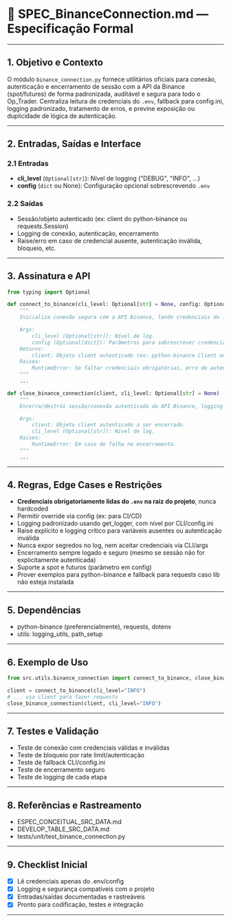 # 📄 SPEC\_BinanceConnection.md — Especificação Formal

---

## 1. Objetivo e Contexto

O módulo `binance_connection.py` fornece utilitários oficiais para conexão, autenticação e encerramento de sessão com a API da Binance (spot/futures) de forma padronizada, auditável e segura para todo o Op\_Trader. Centraliza leitura de credenciais do `.env`, fallback para config.ini, logging padronizado, tratamento de erros, e previne exposição ou duplicidade de lógica de autenticação.

---

## 2. Entradas, Saídas e Interface

### 2.1 Entradas

* **cli\_level** (`Optional[str]`): Nível de logging ("DEBUG", "INFO", ...)
* **config** (`dict` ou None): Configuração opcional sobrescrevendo `.env`

### 2.2 Saídas

* Sessão/objeto autenticado (ex: client do python-binance ou requests.Session)
* Logging de conexão, autenticação, encerramento
* Raise/erro em caso de credencial ausente, autenticação inválida, bloqueio, etc.

---

## 3. Assinatura e API

```python
from typing import Optional

def connect_to_binance(cli_level: Optional[str] = None, config: Optional[dict] = None):
    """
    Inicializa conexão segura com a API Binance, lendo credenciais do .env ou config, logging padronizado.

    Args:
        cli_level (Optional[str]): Nível de log.
        config (Optional[dict]): Parâmetros para sobrescrever credenciais padrão.
    Returns:
        client: Objeto client autenticado (ex: python-binance Client ou requests.Session).
    Raises:
        RuntimeError: Se faltar credenciais obrigatórias, erro de autenticação, bloqueio, etc.
    """
    ...

def close_binance_connection(client, cli_level: Optional[str] = None) -> None:
    """
    Encerra/destrói sessão/conexão autenticada da API Binance, logging padronizado.

    Args:
        client: Objeto client autenticado a ser encerrado.
        cli_level (Optional[str]): Nível de log.
    Raises:
        RuntimeError: Em caso de falha no encerramento.
    """
    ...
```

---

## 4. Regras, Edge Cases e Restrições

* **Credenciais obrigatoriamente lidas do `.env` na raiz do projeto**, nunca hardcoded
* Permitir override via config (ex: para CI/CD)
* Logging padronizado usando get\_logger, com nível por CLI/config.ini
* Raise explícito e logging crítico para variáveis ausentes ou autenticação inválida
* Nunca expor segredos no log, nem aceitar credenciais via CLI/args
* Encerramento sempre logado e seguro (mesmo se sessão não for explicitamente autenticada)
* Suporte a spot e futuros (parâmetro em config)
* Prover exemplos para python-binance e fallback para requests caso lib não esteja instalada

---

## 5. Dependências

* python-binance (preferencialmente), requests, dotenv
* utils: logging\_utils, path\_setup

---

## 6. Exemplo de Uso

```python
from src.utils.binance_connection import connect_to_binance, close_binance_connection

client = connect_to_binance(cli_level="INFO")
# ... usa client para fazer requests
close_binance_connection(client, cli_level="INFO")
```

---

## 7. Testes e Validação

* Teste de conexão com credenciais válidas e inválidas
* Teste de bloqueio por rate limit/autenticação
* Teste de fallback CLI/config.ini
* Teste de encerramento seguro
* Teste de logging de cada etapa

---

## 8. Referências e Rastreamento

* ESPEC\_CONCEITUAL\_SRC\_DATA.md
* DEVELOP\_TABLE\_SRC\_DATA.md
* tests/unit/test\_binance\_connection.py

---

## 9. Checklist Inicial

* [x] Lê credenciais apenas do .env/config
* [x] Logging e segurança compatíveis com o projeto
* [x] Entradas/saídas documentadas e rastreáveis
* [x] Pronto para codificação, testes e integração

---
